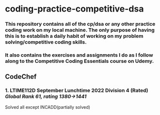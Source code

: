 # coding-practice-competitive-dsa
### This repository contains all of the cp/dsa or any other practice coding work on my local machine. The only purpose of having this is to establish a daily habit of working on my problem solving/competitive coding skills.
### It also contains the exercises and assignments I do as I follow along to the Competitive Coding Essentials course on Udemy.

## CodeChef
### 1. LTIME112D September Lunchtime 2022 Division 4 (Rated)  *Global Rank 61, rating 1380->1441*
Solved all except INCADD(partially solved)
